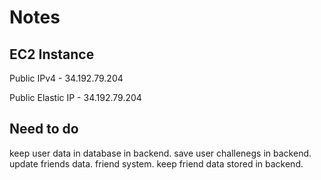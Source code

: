 # Notes
## EC2 Instance 
Public IPv4 - 34.192.79.204

Public Elastic IP - 34.192.79.204



## Need to do
keep user data in database in backend.
save user challenegs in backend.
update friends data. 
friend system.
keep friend data stored in backend. 

